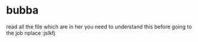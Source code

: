 # bubba
read all the file which are in her 
you need to understand this before going to the job nplace
:jslkfj
